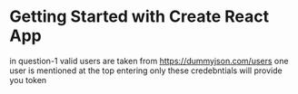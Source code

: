 # Getting Started with Create React App

in question-1
valid users are taken from https://dummyjson.com/users
one user is mentioned at the top
entering only these credebntials will provide you token
